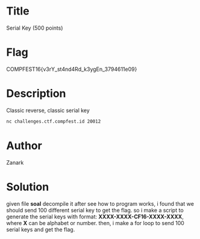 # Title
Serial Key (500 points)

# Flag
COMPFEST16{v3rY_st4nd4Rd_k3ygEn_3794611e09}

# Description
Classic reverse, classic serial key

```bash
nc challenges.ctf.compfest.id 20012
```

# Author
Zanark

# Solution
given file **soal**
decompile it
after see how to program works, i found that we should send 100 different serial key to get the flag.
so i make a script to generate the serial keys with format: **XXXX-XXXX-CF16-XXXX-XXXX**, where **X** can be alphabet or number.
then, i make a for loop to send 100 serial keys and get the flag.